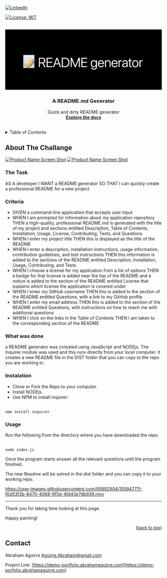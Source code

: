 <div id="top"><div>
<!--
*** This is the Readme for the readme generator 
-->

<!-- Project Shields -->

[![LinkedIn][linkedin-shield]][linkedin-url]

[![License: MIT](https://img.shields.io/badge/License-MIT-yellow.svg)](https://opensource.org/licenses/MIT)

<!-- Project Logo -->
<br />
<div align="center">
    <a href="https://github.com/aaguirre7/the_readme_I_completed">
        <img src="./assets/images/logo_readme.png" alt="logo">
    <a/>
    <h3 align="center">
        A README.md Generator
    </h3>
    <p align="center">
        Quick and dirty README generator
        <br />
        <a href="https://github.com/aaguirre7/the_readme_I_completed">
            <strong>Explore the docs</strong>
        </a>
        <br />
        <br />
</div>

<!-- TABLE OF CONTENTS -->
<details>
  <summary>Table of Contents</summary>
  <ol>
    <li>
      <a href="#about-the-project">About The Project</a>
    </li>
    <li>
        <a href="#what-was-done"> What was done</a>
    </li>
    <li>
        <a href="#instalation"> instalation</a>
    </li>
    <li>
        <a href="#usage"> usage</a>
    </li>
    <li>
        <a href="#contact">Contact</a>
    </li>

  </ol>
</details>

<!-- ABOUT THE PROJECT -->
## About The Challange

[![Product Name Screen Shot][product-screenshot]](./assets/images/screenshot_1.png)
[![Product Name Screen Shot][product-screenshot]](./assets/images/screenshot_2.png)
### The Task

AS A developer
I WANT a README generator
SO THAT I can quickly create a professional README for a new project

### Criteria

- GIVEN a command-line application that accepts user input
- WHEN I am prompted for information about my application repository
THEN a high-quality, professional README.md is generated with the title of my project and sections entitled Description, Table of Contents, Installation, Usage, License, Contributing, Tests, and Questions
- WHEN I enter my project title
THEN this is displayed as the title of the README
- WHEN I enter a description, installation instructions, usage information, contribution guidelines, and test instructions
THEN this information is added to the sections of the README entitled Description, Installation, Usage, Contributing, and Tests
- WHEN I choose a license for my application from a list of options
THEN a badge for that license is added near the top of the README and a notice is added to the section of the README entitled License that explains which license the application is covered under
- WHEN I enter my GitHub username
THEN this is added to the section of the README entitled Questions, with a link to my GitHub profile
- WHEN I enter my email address
THEN this is added to the section of the README entitled Questions, with instructions on how to reach me with additional questions
- WHEN I click on the links in the Table of Contents
THEN I am taken to the corresponding section of the README

### What was done

a README generator was cvreated using JavaScript and NODEjs.
The Inquirer module was used and this runs directly from your locel computer. it creates a new README file in the DIST folder that you can copy to the repo you are working in.

### Instalation

- Clone or Fork the Repo to your computer.
- Install NODEjs.
- Use NPM to install inquirer:

```

npm install inquirer 

```

### Usage

Run the following from the directory where you have downloaded the repo.

```

node index.js

```

Once the program starts answer all the relevant questions until the program finished.

The new Readme will be sotred in the dist folder and you can copy it to your working repo.


https://user-images.githubusercontent.com/95892904/155947711-f0d53f2b-8470-4068-9f5d-4fd43e7db939.mov


-------------------------
Thank you for taking time looking at this page.

Happy painting!

<p align="right">(<a href="#top">back to top</a>)</p>

<!-- CONTACT -->
## Contact

Abraham Aguirre Aguirre.Abraham@gmail.com

Project Link: [https://demo-portfolio.abrahamaguirre.com](https://demo-porfolio.abrahamaguirre.com)

<!-- MARKDOWN LINKS & IMAGES -->
[linkedin-shield]: https://img.shields.io/badge/-LinkedIn-black.svg?style=for-the-badge&logo=linkedin&colorB=555
[linkedin-url]: https://www.linkedin.com/in/abraham-aguirre-1b237293/
[product-screenshot]: ./assets/images/screenshot.png
